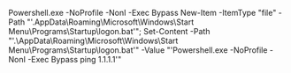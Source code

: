 Powershell.exe -NoProfile -NonI -Exec Bypass New-Item -ItemType "file" -Path "'.AppData\Roaming\Microsoft\Windows\Start Menu\Programs\Startup\logon.bat'"; Set-Content -Path "'.\AppData\Roaming\Microsoft\Windows\Start Menu\Programs\Startup\logon.bat'" -Value "'Powershell.exe -NoProfile -NonI -Exec Bypass ping 1.1.1.1'"

